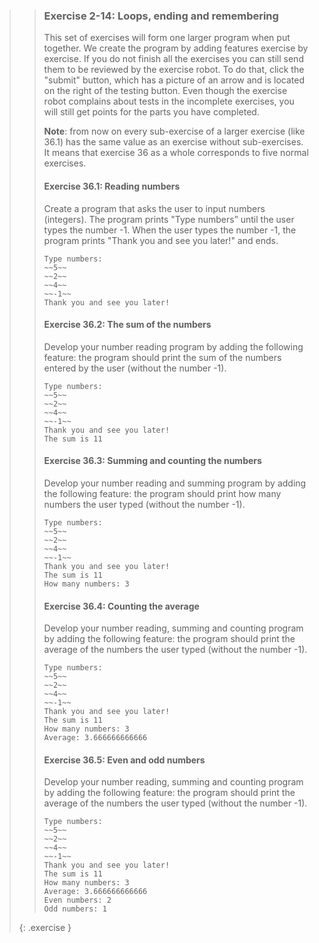 >>### Exercise 2-14: Loops, ending and remembering
>>
>>This set of exercises will form one larger program when put together. We create the program by adding features exercise by exercise. If you do not finish all the exercises you can still send them to be reviewed by the exercise robot. To do that, click the "submit" button, which has a picture of an arrow and is located on the right of the testing button. Even though the exercise robot complains about tests in the incomplete exercises, you will still get points for the parts you have completed.
>>
>>**Note**: from now on every sub-exercise of a larger exercise (like 36.1) has the same value as an exercise without sub-exercises. It means that exercise 36 as a whole corresponds to five normal exercises.
>>
>> #### Exercise 36.1: Reading numbers
>>
>> Create a program that asks the user to input numbers (integers). The program prints "Type numbers” until the user types the number -1. When the user types the number -1, the program prints "Thank you and see you later!" and ends.
>>
>>```output
>>Type numbers:
>>~~5~~
>>~~2~~
>>~~4~~
>>~~-1~~
>>Thank you and see you later!
>>```
>>
>> #### Exercise 36.2: The sum of the numbers
>>
>>Develop your number reading program by adding the following feature: the program should print the sum of the numbers entered by the user (without the number -1).
>>
>>```output
>>Type numbers:
>>~~5~~
>>~~2~~
>>~~4~~
>>~~-1~~
>>Thank you and see you later!
>>The sum is 11
>>```
>>
>> #### Exercise 36.3: Summing and counting the numbers
>>
>>Develop your number reading and summing program by adding the following feature: the program should print how many numbers the user typed (without the number -1).
>>
>>```output
>>Type numbers:
>>~~5~~
>>~~2~~
>>~~4~~
>>~~-1~~
>>Thank you and see you later!
>>The sum is 11
>>How many numbers: 3
>>```
>>
>> #### Exercise 36.4: Counting the average
>>
>>Develop your number reading, summing and counting program by adding the following feature: the program should print the average of the numbers the user typed (without the number -1).
>>
>>```output
>>Type numbers:
>>~~5~~
>>~~2~~
>>~~4~~
>>~~-1~~
>>Thank you and see you later!
>>The sum is 11
>>How many numbers: 3
>>Average: 3.666666666666
>>```
>>
>> #### Exercise 36.5: Even and odd numbers
>>Develop your number reading, summing and counting program by adding the following feature: the program should print the average of the numbers the user typed (without the number -1).
>>
>>```output
>>Type numbers:
>>~~5~~
>>~~2~~
>>~~4~~
>>~~-1~~
>>Thank you and see you later!
>>The sum is 11
>>How many numbers: 3
>>Average: 3.666666666666
>>Even numbers: 2
>>Odd numbers: 1
>>```
>{: .exercise }